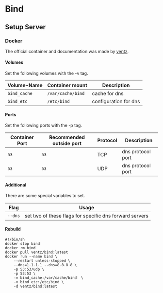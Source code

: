 # Bind

## Setup Server

### Docker

The official container and documentation was made by [ventz](https://hub.docker.com/r/ventz/bind).

#### Volumes

Set the following volumes with the -v tag.

| Volume-Name  | Container mount   | Description           |
| ------------ | ----------------- | --------------------- |
| `bind_cache` | `/var/cache/bind` | cache for dns         |
| `bind_etc`   | `/etc/bind`       | configuration for dns |

#### Ports

Set the following ports with the -p tag.

| Container Port | Recommended outside port | Protocol | Description       |
| -------------- | ------------------------ | -------- | ----------------- |
| `53`           | `53`                     | TCP      | dns protocol port |
| `53`           | `53`                     | UDP      | dns protocol port |

#### Additional

There are some special variables to set.

| Flag    | Usage                                                   |
| ------- | ------------------------------------------------------- |
| `--dns` | set two of these flags for specific dns forward servers |

#### Rebuild

```shell
#!/bin/sh
docker stop bind
docker rm bind
docker pull ventz/bind:latest
docker run --name bind \
    --restart unless-stopped \
    --dns=1.1.1.1 --dns=8.8.8.8 \
    -p 53:53/udp \
    -p 53:53 \
    -v bind_cache:/var/cache/bind  \
    -v bind_etc:/etc/bind \
    -d ventz/bind:latest
```
